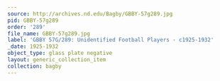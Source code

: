 ```yaml
---
source: http://archives.nd.edu/Bagby/GBBY-57g289.jpg
pid: GBBY-57g289
order: '289'
file_name: GBBY-57g289.jpg
label: 'GBBY 57G/289: Unidentified Football Players - c1925-1932'
_date: 1925-1932
object_type: glass plate negative
layout: generic_collection_item
collection: bagby
---
```

